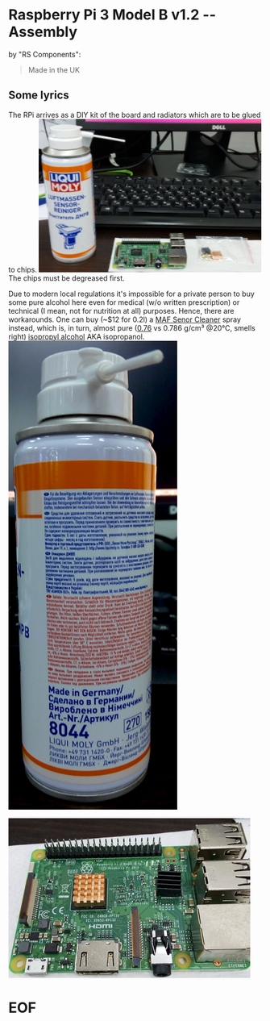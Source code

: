 # Raspberry Pi 3 Model B v1.2 -- Assembly

by "RS Components":
> Made in the UK

## Some lyrics

The RPi arrives as a DIY kit of the board and radiators which are to be glued to chips.
![Delivered][i1]
The chips must be degreased first.

Due to modern local regulations it's impossible for a private person to buy some
pure alcohol here even for medical (w/o written prescription) or technical (I mean,
not for nutrition at all) purposes. Hence, there are workarounds. One can buy (~$12
for 0.2l) a [MAF Senor Cleaner][r2] spray instead, which is, in turn, almost pure
([0.76][r3] vs 0.786 g/cm³ @20°C, smells right) [isopropyl alcohol][r4] AKA isopropanol.
![Isopropanol][i3]

![Assembled][i2]

[r1]: http://dmitrysnotes.ru/raspberry-pi-3-obzor-i-nachalo-raboty "Raspberry Pi 3. Обзор и начало работы"
[r2]: https://www.pro-sport.ru/catalog/Ochistiteli/Ochistitel-DMRV-Luftmassensensor-Reiniger-0-2-l-Liqui-Moly-Art-4066/ "Mass Air Flow Sensor (MAF) Cleaner Luftmassensensor-Reiniger (0.2l) Liqui Moly p/n 4066"
[r3]: http://liquimoly.ru/catalogue_files/Tekhnicheskoeopisanie/543f8393-2af8-11dd-8985-0040f4eadfad.pdf "Luftmassensensor-Reiniger"
[r4]: https://en.wikipedia.org/wiki/Isopropyl_alcohol "Isopropyl alcohol"

[i1]: img/lm_rpi_kit.jpg "Raspberry Pi as delivered"
[i2]: img/rpi-with-radiators.jpg "Raspberry Pi with radiators installed"
[i3]: img/liqui-moly-8044.jpg "Isopropanol"

# EOF #

